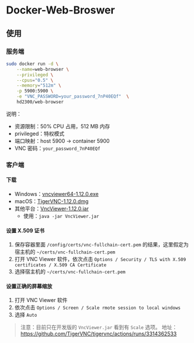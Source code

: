 # Docker-Web-Broswer

## 使用

### 服务端

```bash
sudo docker run -d \
    --name=web-browser \
    --privileged \
    --cpus="0.5" \
    --memory="512m" \
    -p 5900:5900 \
    -e "VNC_PASSWORD=your_password_7nP40EQf"  \
    hd2300/web-browser
```

说明：

* 资源限制：50% CPU 占用，512 MB 内存
* privileged：特权模式
* 端口映射：host 5900 -> container 5900
* VNC 密码：`your_password_7nP40EQf`

### 客户端

#### 下载

* Windows：[vncviewer64-1.12.0.exe](https://udomain.dl.sourceforge.net/sourceforge/tigervnc/stable/1.12.0/vncviewer64-1.12.0.exe)
* macOS：[TigerVNC-1.12.0.dmg](https://udomain.dl.sourceforge.net/sourceforge/tigervnc/stable/1.12.0/TigerVNC-1.12.0.dmg)
* 其他平台：[VncViewer-1.12.0.jar](https://udomain.dl.sourceforge.net/sourceforge/tigervnc/stable/1.12.0/VncViewer-1.12.0.jar)
  * 使用：`java -jar VncViewer.jar`

#### 设置 X.509 证书

1. 保存容器里面 `/config/certs/vnc-fullchain-cert.pem` 的结果，这里假定为宿主机的 `~/certs/vnc-fullchain-cert.pem`
2. 打开 VNC Viewer 软件，依次点击 `Options / Security / TLS with X.509 certificates / X.509 CA Certificate`
3. 选择宿主机的 `~/certs/vnc-fullchain-cert.pem`

#### 设置正确的屏幕缩放

1. 打开 VNC Viewer 软件
2. 依次点击 `Options / Screen / Scale rmote session to local windows`
3. 选择 `Auto`

> 注意：目前只在开发版的 `VncViewer.jar` 看到有 `Scale` 选项。
> 地址：https://github.com/TigerVNC/tigervnc/actions/runs/3314362533